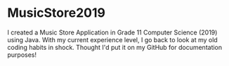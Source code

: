 # MusicStore2019
I created a Music Store Application in Grade 11 Computer Science (2019) using Java. With my current experience level, I go back to look at my old coding habits in shock. Thought I'd put it on my GitHub for documentation purposes!
